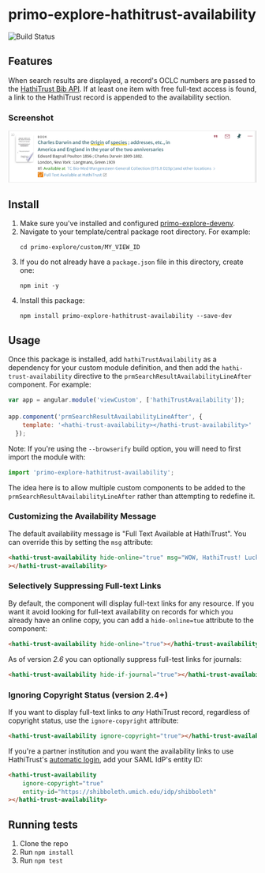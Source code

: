 # primo-explore-hathitrust-availability

![Build Status](https://api.travis-ci.org/UMNLibraries/primo-explore-hathitrust-availability.svg?branch=master)

## Features
When search results are displayed, a record's OCLC numbers are passed to the [HathiTrust Bib API](https://www.hathitrust.org/bib_api). If at least one item with free full-text access is found, a link to the HathiTrust record is appended to the availability section. 

### Screenshot
![screenshot](screenshots/screenshot.png)

## Install
1. Make sure you've installed and configured [primo-explore-devenv](https://github.com/ExLibrisGroup/primo-explore-devenv).
2. Navigate to your template/central package root directory. For example: 
    ```
    cd primo-explore/custom/MY_VIEW_ID
    ```
3. If you do not already have a `package.json` file in this directory, create one: 
    ```
    npm init -y
    ```
4. Install this package: 
    ```
    npm install primo-explore-hathitrust-availability --save-dev
    ```

## Usage
Once this package is installed, add `hathiTrustAvailability` as a dependency for your custom module definition, and then add the `hathi-trust-availability` directive to the `prmSearchResultAvailabilityLineAfter` component. For example:

```javascript
var app = angular.module('viewCustom', ['hathiTrustAvailability']);

app.component('prmSearchResultAvailabilityLineAfter', {
    template: '<hathi-trust-availability></hathi-trust-availability>'
  });
```
Note: If you're using the `--browserify` build option, you will need to first import the module with:

```javascript 
import 'primo-explore-hathitrust-availability';
```

The idea here is to allow multiple custom components to be added to the `prmSearchResultAvailabilityLineAfter` rather than attempting to redefine it. 

### Customizing the Availability Message
The default availability message is "Full Text Available at HathiTrust". You can override this by setting the `msg` attribute:

```html
<hathi-trust-availability hide-online="true" msg="WOW, HathiTrust! Lucky you!"
></hathi-trust-availability>
```

### Selectively Suppressing Full-text Links
By default, the component will display full-text links for any resource. If you want it avoid looking for full-text availability on records for which you already have an online copy, you can add a `hide-online=tue` attribute to the component: 

```html
<hathi-trust-availability hide-online="true"></hathi-trust-availability>
```

As of version *2.6* you can optionally suppress full-test links for journals: 

```html
<hathi-trust-availability hide-if-journal="true"></hathi-trust-availability>
```

### Ignoring Copyright Status (version 2.4+)

If you want to display full-text links to *any* HathiTrust record, regardless of copyright status, use the `ignore-copyright` attribute: 

```html
<hathi-trust-availability ignore-copyright="true"></hathi-trust-availability>
```

If you're a partner institution and you want the availability links to use HathiTrust's [automatic login](https://www.hathitrust.org/automatic_login), add your SAML IdP's entity ID:

```html
<hathi-trust-availability 
    ignore-copyright="true" 
    entity-id="https://shibboleth.umich.edu/idp/shibboleth"
></hathi-trust-availability>
```

## Running tests
1. Clone the repo
2. Run `npm install`
3. Run `npm test`
